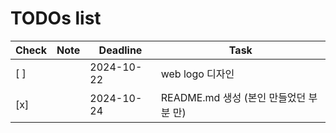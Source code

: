 # TODOs list

| Check | Note       | Deadline   | Task           |
|-------|------------|------------|----------------|
| [ ]   |            | 2024-10-22  | web logo 디자인 |
| [x]   |            | 2024-10-24  | README.md 생성 (본인 만들었던 부분 만) |
